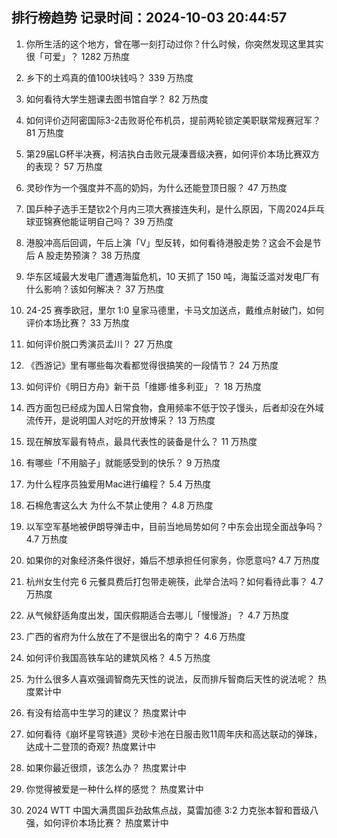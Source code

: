 
## 排行榜趋势 记录时间：2024-10-03 20:44:57
  
  1. 你所生活的这个地方，曾在哪一刻打动过你？什么时候，你突然发现这里其实很「可爱」？ 1282 万热度
    
  2. 乡下的土鸡真的值100块钱吗？ 339 万热度
    
  3. 如何看待大学生翘课去图书馆自学？ 82 万热度
    
  4. 如何评价迈阿密国际3-2击败哥伦布机员，提前两轮锁定美职联常规赛冠军？ 81 万热度
    
  5. 第29届LG杯半决赛，柯洁执白击败元晟溱晋级决赛，如何评价本场比赛双方的表现？ 57 万热度
    
  6. 灵砂作为一个强度并不高的奶妈，为什么还能登顶日服？ 47 万热度
    
  7. 国乒种子选手王楚钦2个月内三项大赛接连失利，是什么原因，下周2024乒乓球亚锦赛他能证明自己吗？ 39 万热度
    
  8. 港股冲高后回调，午后上演「V」型反转，如何看待港股走势？这会不会是节后 A 股走势预演？ 38 万热度
    
  9. 华东区域最大发电厂遭遇海蜇危机，10 天抓了 150 吨，海蜇泛滥对发电厂有什么影响？该如何解决？ 37 万热度
    
  10. 24-25 赛季欧冠，里尔 1:0 皇家马德里，卡马文加送点，戴维点射破门，如何评价本场比赛？ 33 万热度
    
  11. 如何评价脱口秀演员孟川？ 27 万热度
    
  12. 《西游记》里有哪些每次看都觉得很搞笑的一段情节？ 24 万热度
    
  13. 如何评价《明日方舟》新干员「维娜·维多利亚」？ 18 万热度
    
  14. 西方面包已经成为国人日常食物，食用频率不低于饺子馒头，后者却没在外域流传开，是说明国人对吃的开放博采？ 13 万热度
    
  15. 现在解放军最有特点，最具代表性的装备是什么？ 11 万热度
    
  16. 有哪些「不用脑子」就能感受到的快乐？ 9 万热度
    
  17. 为什么程序员独爱用Mac进行编程？ 5.4 万热度
    
  18. 石棉危害这么大 为什么不禁止使用？ 4.8 万热度
    
  19. 以军空军基地被伊朗导弹击中，目前当地局势如何？中东会出现全面战争吗？ 4.7 万热度
    
  20. 如果你的对象经济条件很好，婚后不想承担任何家务，你愿意吗? 4.7 万热度
    
  21. 杭州女生付完 6 元餐具费后打包带走碗筷，此举合法吗？如何看待此事？ 4.7 万热度
    
  22. 从气候舒适角度出发，国庆假期适合去哪儿「慢慢游」？ 4.7 万热度
    
  23. 广西的省府为什么放在了不是很出名的南宁？ 4.6 万热度
    
  24. 如何评价我国高铁车站的建筑风格？ 4.5 万热度
    
  25. 为什么很多人喜欢强调智商先天性的说法，反而排斥智商后天性的说法呢？ 热度累计中
    
  26. 有没有给高中生学习的建议？ 热度累计中
    
  27. 如何看待《崩坏星穹铁道》灵砂卡池在日服击败11周年庆和高达联动的弹珠，达成十二登顶的奇观? 热度累计中
    
  28. 如果你最近很烦，该怎么办？ 热度累计中
    
  29. 你觉得被爱是一种什么样的感觉？ 热度累计中
    
  30. 2024 WTT 中国大满贯国乒劲敌焦点战，莫雷加德 3:2 力克张本智和晋级八强，如何评价本场比赛？ 热度累计中
    